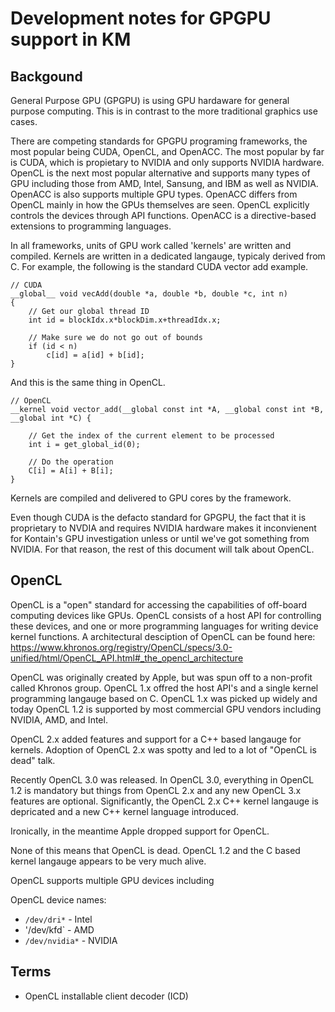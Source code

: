 # Development notes for GPGPU support in KM

## Backgound

General Purpose GPU (GPGPU) is using GPU hardaware for general purpose computing. This is
in contrast to the more traditional graphics use cases.

There are competing standards for GPGPU programing frameworks, the most popular being CUDA, OpenCL,
and OpenACC. The most popular by far is CUDA, which is propietary to NVIDIA and only supports NVIDIA hardware.
OpenCL is the next most popular alternative and supports many types of GPU including those from AMD, Intel,
Sansung, and IBM as well as NVIDIA. OpenACC is also supports multiple GPU types. OpenACC differs from OpenCL
mainly in how the GPUs themselves are seen.  OpenCL explicitly controls the devices through API functions. OpenACC is
a directive-based extensions to programming languages.  

In all frameworks, units of GPU work called 'kernels' are written and compiled. Kernels are written in a dedicated
langauge, typicaly derived from C. For example, the following is the standard CUDA vector add example.

```
// CUDA
__global__ void vecAdd(double *a, double *b, double *c, int n)
{
    // Get our global thread ID
    int id = blockIdx.x*blockDim.x+threadIdx.x;
 
    // Make sure we do not go out of bounds
    if (id < n)
        c[id] = a[id] + b[id];
}
```

And this is the same thing in OpenCL.

```
// OpenCL
__kernel void vector_add(__global const int *A, __global const int *B, __global int *C) {
 
    // Get the index of the current element to be processed
    int i = get_global_id(0);
 
    // Do the operation
    C[i] = A[i] + B[i];
}
```

Kernels are compiled and delivered to GPU cores by the framework.

Even though CUDA is the defacto standard for GPGPU, the fact that it is proprietary to NVDIA and requires NVIDIA
hardware makes it inconvienent for Kontain's GPU investigation unless or until we've got something from NVIDIA. For
that reason, the rest of this document will talk about OpenCL.

## OpenCL

OpenCL is a "open" standard for accessing the capabilities of off-board computing devices like GPUs. OpenCL consists
of a host API for controlling these devices, and one or more programming languages for writing device kernel functions.
A architectural desciption of OpenCL can be found here:
https://www.khronos.org/registry/OpenCL/specs/3.0-unified/html/OpenCL_API.html#_the_opencl_architecture

OpenCL was originally created by Apple, but was spun off to a non-profit called Khronos group. OpenCL 1.x
offred the host API's and a single kernel programming langauge based on C. OpenCL 1.x was picked up widely and
today OpenCL 1.2 is supported by most commercial GPU vendors including NVIDIA, AMD, and Intel.

OpenCL 2.x added features and support for a C++ based langauge for kernels. Adoption of OpenCL 2.x was spotty and
led to a lot of "OpenCL is dead" talk.

Recently OpenCL 3.0 was released. In OpenCL 3.0, everything in OpenCL 1.2 is mandatory but things from OpenCL 2.x
and any new OpenCL 3.x features are optional. Significantly, the OpenCL 2.x C++ kernel langauge is depricated and
a new C++ kernel language introduced.

Ironically, in the meantime Apple dropped support for OpenCL.

None of this means that OpenCL is dead. OpenCL 1.2 and the C based kernel langauge appears to be very much alive.

<Pretty rough from here out>

OpenCL supports multiple GPU devices including 

OpenCL device names:
* `/dev/dri*` - Intel
* '/dev/kfd` - AMD
* `/dev/nvidia*` - NVIDIA

## Terms

* OpenCL installable client decoder (ICD)
